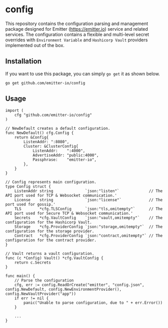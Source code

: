 # config

This repository contains the configuration parsing and management package designed for Emitter (https://emitter.io) service and related services. The configuration contains a flexible and multi-level secret overrides with `Environment Variable` and `Hashicorp Vault` providers implemented out of the box.


## Installation

If you want to use this package, you can simply `go get` it as shown below.

```
go get github.com/emitter-io/config
```

## Usage

```
import (
	cfg "github.com/emitter-io/config"
)

// NewDefault creates a default configuration.
func NewDefault() cfg.Config {
	return &Config{
		ListenAddr: ":8080",
		Cluster: &ClusterConfig{
			ListenAddr:    ":4000",
			AdvertiseAddr: "public:4000",
			Passphrase:    "emitter-io",
		},
	}
}

// Config represents main configuration.
type Config struct {
	ListenAddr string              `json:"listen"`             // The API port used for TCP & Websocket communication.'
	License    string              `json:"license"`            // The port used for gossip.'
	TLS        *cfg.TLSConfig      `json:"tls,omitempty"`      // The API port used for Secure TCP & Websocket communication.'
	Secrets    *cfg.VaultConfig    `json:"vault,omitempty"`    // The configuration for the Hashicorp Vault.
	Storage    *cfg.ProviderConfig `json:"storage,omitempty"`  // The configuration for the storage provider.
	Contract   *cfg.ProviderConfig `json:"contract,omitempty"` // The configuration for the contract provider.
}

// Vault returns a vault configuration.
func (c *Config) Vault() *cfg.VaultConfig {
	return c.Secrets
}

```


```
func main() {
	// Parse the configuration
	cfg, err := config.ReadOrCreate("emitter", "config.json", config.NewDefault, config.NewEnvironmentProvider(), config.NewVaultProvider("app"))
	if err != nil {
		panic("Unable to parse configuration, due to " + err.Error())
	}

    ...
}

```